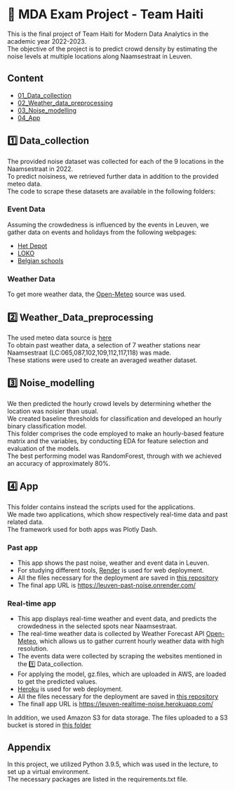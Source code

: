 
# 🌇 MDA Exam Project - Team Haiti
This is the final project of Team Haiti for Modern Data Analytics in the academic year 2022-2023.<br />
The objective of the project is to predict crowd density by estimating the noise levels at multiple locations along Naamsestraat in Leuven.

## Content
- [01_Data_collection](https://github.com/SarahSchrevens/MDA_project/tree/main/01_Data_collection)
- [02_Weather_data_preprocessing](https://github.com/SarahSchrevens/MDA_project/tree/main/02_Weather_data_preprocessing) 
- [03_Noise_modelling](https://github.com/SarahSchrevens/MDA_project/tree/main/03_Noise_modelling) 
- [04_App](https://github.com/SarahSchrevens/MDA_project/tree/main/04_App) 

## 1️⃣ Data_collection
The provided noise dataset was collected for each of the 9 locations in the Naamsestraat in 2022.<br />
To predict noisiness, we retrieved further data in addition to the provided meteo data.<br />
The code to scrape these datasets are available in the following folders:<br />
### Event Data
Assuming the crowdedness is influenced by the events in Leuven, we gather data on events and holidays from the following webpages:
- [Het Depot](https://www.hetdepot.be/programma?page1)
- [LOKO](https://www.loko.be/en/past-events)
- [Belgian schools](https://schoolvakanties-be.be/schoolvakanties-2022/)
### Weather Data
To get more weather data, the [Open-Meteo](https://open-meteo.com/) source was used.

## 2️⃣ Weather_Data_preprocessing
The used meteo data source is [here](https://rdr.kuleuven.be/dataset.xhtml?persistentId=doi:10.48804/SSRN3F)<br />
To obtain past weather data, a selection of 7 weather stations near Naamsestraat (LC:065,087,102,109,112,117,118) was made.<br />
These stations were used to create an averaged weather dataset.

## 3️⃣ Noise_modelling
We then predicted the hourly crowd levels by determining whether the location was noisier than usual.<br />
We created baseline thresholds for classification and developed an hourly binary classification model.<br />
This folder comprises the code employed to make an hourly-based feature matrix and the variables, by conducting EDA for feature selection and evaluation of the models.<br />
The best performing model was RandomForest, through with we achieved an accuracy of approximately 80%.

## 4️⃣ App
This folder contains instead the scripts used for the applications.<br />
We made two applications, which show respectively real-time data and past related data.<br />
The framework used for both apps was Plotly Dash.
### Past app
- This app shows the past noise, weather and event data in Leuven. 
- For studying different tools, [Render](https://render.com/) is used for web deployment.
- All the files necessary for the deployment are saved in [this repository](https://github.com/Shinichi99/leuven-past-render-app)
- The final app URL is https://leuven-past-noise.onrender.com/
### Real-time app
- This app displays real-time weather and event data, and predicts the crowdedness in the selected spots near Naamsestraat.
- The real-time weather data is collected by Weather Forecast API [Open-Meteo](https://open-meteo.com/), which allows us to gather current hourly weather data with high resolution. 
- The events data were collected by scraping the websites mentioned in the 1️⃣ Data_collection.
- For applying the model, gz.files, which are uploaded in AWS, are loaded to get the predicted values.
- [Heroku](https://www.heroku.com/) is used for web deployment.
- All the files necessary for the deployment are saved in [this repository](https://github.com/Shinichi99/leuven-realtime-heroku-app)
- The finall app URL is https://leuven-realtime-noise.herokuapp.com/

In addition, we used Amazon S3 for data storage. The files uploaded to a S3 bucket is stored in [this folder](https://github.com/SarahSchrevens/MDA_project/tree/main/04_App/AWS)

## Appendix
In this project, we utilized Python 3.9.5, which was used in the lecture, to set up a virtual environment.<br />
The necessary packages are listed in the requirements.txt file.
